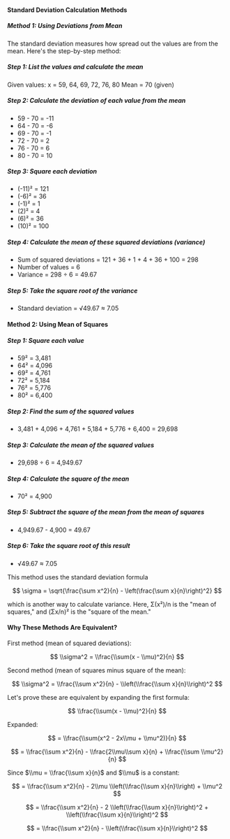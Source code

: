 #### Standard Deviation Calculation Methods

##### Method 1: Using Deviations from Mean

The standard deviation measures how spread out the values are from the mean. Here's the step-by-step method:

##### Step 1: List the values and calculate the mean
Given values: x = 59, 64, 69, 72, 76, 80
Mean = 70 (given)

##### Step 2: Calculate the deviation of each value from the mean
- 59 - 70 = -11
- 64 - 70 = -6
- 69 - 70 = -1
- 72 - 70 = 2
- 76 - 70 = 6
- 80 - 70 = 10

##### Step 3: Square each deviation
- (-11)² = 121
- (-6)² = 36
- (-1)² = 1
- (2)² = 4
- (6)² = 36
- (10)² = 100

##### Step 4: Calculate the mean of these squared deviations (variance)
- Sum of squared deviations = 121 + 36 + 1 + 4 + 36 + 100 = 298
- Number of values = 6
- Variance = 298 ÷ 6 = 49.67

##### Step 5: Take the square root of the variance
- Standard deviation = √49.67 ≈ 7.05

#### Method 2: Using Mean of Squares

##### Step 1: Square each value
- 59² = 3,481
- 64² = 4,096
- 69² = 4,761
- 72² = 5,184
- 76² = 5,776
- 80² = 6,400

##### Step 2: Find the sum of the squared values
- 3,481 + 4,096 + 4,761 + 5,184 + 5,776 + 6,400 = 29,698

##### Step 3: Calculate the mean of the squared values
- 29,698 ÷ 6 = 4,949.67

##### Step 4: Calculate the square of the mean
- 70² = 4,900

##### Step 5: Subtract the square of the mean from the mean of squares
- 4,949.67 - 4,900 = 49.67

##### Step 6: Take the square root of this result
- √49.67 ≈ 7.05

This method uses the standard deviation formula

$$
\sigma = \sqrt{\frac{\sum x^2}{n} - \left(\frac{\sum x}{n}\right)^2}
$$

which is another way to calculate variance. Here, Σ(x²)/n is the "mean of squares," and (Σx/n)² is the "square of the mean."

#### Why These Methods Are Equivalent?

First method (mean of squared deviations):

$$
\\sigma^2 = \\frac{\\sum(x - \\mu)^2}{n}
$$

Second method (mean of squares minus square of the mean):

$$
\\sigma^2 = \\frac{\\sum x^2}{n} - \\left(\\frac{\\sum x}{n}\\right)^2
$$

Let's prove these are equivalent by expanding the first formula:

$$
\\frac{\\sum(x - \\mu)^2}{n}
$$

Expanded:

$$
= \\frac{\\sum(x^2 - 2x\\mu + \\mu^2)}{n}
$$

$$
= \\frac{\\sum x^2}{n} - \\frac{2\\mu\\sum x}{n} + \\frac{\\sum \\mu^2}{n}
$$

Since $\\mu = \\frac{\\sum x}{n}$ and $\\mu$ is a constant:

$$
= \\frac{\\sum x^2}{n} - 2\\mu \\left(\\frac{\\sum x}{n}\\right) + \\mu^2
$$

$$
= \\frac{\\sum x^2}{n} - 2 \\left(\\frac{\\sum x}{n}\\right)^2 + \\left(\\frac{\\sum x}{n}\\right)^2
$$

$$
= \\frac{\\sum x^2}{n} - \\left(\\frac{\\sum x}{n}\\right)^2
$$
